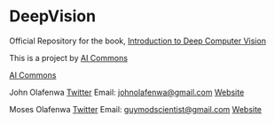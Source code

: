 # DeepVision
Official Repository for the book, [Introduction to Deep Computer Vision](https://john.specpal.science/deepvision)

This is a project by [AI Commons](https://commons.specpal.science)


[AI Commons](https://commons.specpal.science)

John Olafenwa [Twitter](https://twitter.com/johnolafenwa) Email: johnolafenwa@gmail.com [Website](https://john.specpal.science)

Moses Olafenwa [Twitter](https://twitter.com/OlafenwaMoses) Email: guymodscientist@gmail.com [Website](https://moses.specpal.science)

